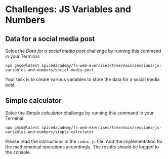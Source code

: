 # Challenges: JS Variables and Numbers

## Data for a social media post

Solve the _Data for a social media post_ challenge by running this command in your Terminal:

```
npx ghcd@latest spicedacademy/fs-web-exercises/tree/main/sessions/js-variables-and-numbers/social-media-post
```

Your task is to create various variables to store the data for a social media post.

## Simple calculator

Solve the _Simple calculator_ challenge by running this command in your Terminal:

```
npx ghcd@latest spicedacademy/fs-web-exercises/tree/main/sessions/js-variables-and-numbers/simple-calculator
```

Please read the instructions in the `index.js` file. Add the implementation for the mathematical
operations accordingly. The results should be logged to the console.
